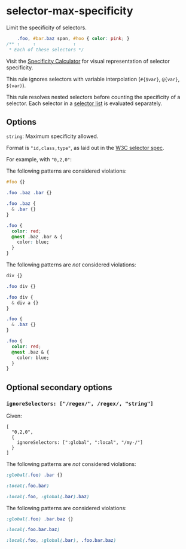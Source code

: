 # selector-max-specificity

Limit the specificity of selectors.

<!-- prettier-ignore -->
```css
    .foo, #bar.baz span, #hoo { color: pink; }
/** ↑     ↑              ↑
 * Each of these selectors */
```

Visit the [Specificity Calculator](https://specificity.keegan.st) for visual representation of selector specificity.

This rule ignores selectors with variable interpolation (`#{$var}`, `@{var}`, `$(var)`).

This rule resolves nested selectors before counting the specificity of a selector. Each selector in a [selector list](https://www.w3.org/TR/selectors4/#selector-list) is evaluated separately.

## Options

`string`: Maximum specificity allowed.

Format is `"id,class,type"`, as laid out in the [W3C selector spec](https://drafts.csswg.org/selectors/#specificity-rules).

For example, with `"0,2,0"`:

The following patterns are considered violations:

<!-- prettier-ignore -->
```css
#foo {}
```

<!-- prettier-ignore -->
```css
.foo .baz .bar {}
```

<!-- prettier-ignore -->
```css
.foo .baz {
  & .bar {}
}
```

<!-- prettier-ignore -->
```css
.foo {
  color: red;
  @nest .baz .bar & {
    color: blue;
  }
}
```

The following patterns are _not_ considered violations:

<!-- prettier-ignore -->
```css
div {}
```

<!-- prettier-ignore -->
```css
.foo div {}
```

<!-- prettier-ignore -->
```css
.foo div {
  & div a {}
}
```

<!-- prettier-ignore -->
```css
.foo {
  & .baz {}
}
```

<!-- prettier-ignore -->
```css
.foo {
  color: red;
  @nest .baz & {
    color: blue;
  }
}
```

## Optional secondary options

### `ignoreSelectors: ["/regex/", /regex/, "string"]`

Given:

```
[
  "0,2,0",
  {
    ignoreSelectors: [":global", ":local", "/my-/"]
  }
]
```

The following patterns are _not_ considered violations:

<!-- prettier-ignore -->
```css
:global(.foo) .bar {}
```

<!-- prettier-ignore -->
```css
:local(.foo.bar)
```

<!-- prettier-ignore -->
```css
:local(.foo, :global(.bar).baz)
```

The following patterns are considered violations:

<!-- prettier-ignore -->
```css
:global(.foo) .bar.baz {}
```

<!-- prettier-ignore -->
```css
:local(.foo.bar.baz)
```

<!-- prettier-ignore -->
```css
:local(.foo, :global(.bar), .foo.bar.baz)
```
